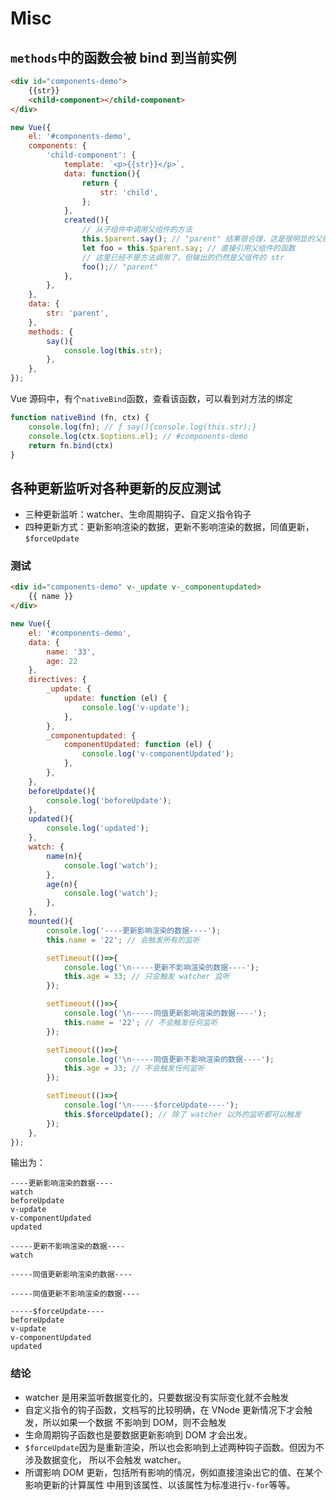 # Misc

## `methods`中的函数会被 bind 到当前实例
```html
<div id="components-demo">
    {{str}}
    <child-component></child-component>
</div>
```
```js
new Vue({
    el: '#components-demo',
    components: {
        'child-component': {
            template: `<p>{{str}}</p>`,
            data: function(){
                return {
                    str: 'child',
                };
            },
            created(){
                // 从子组件中调用父组件的方法
                this.$parent.say(); // "parent" 结果很合理，这是很明显的父组件方法调用
                let foo = this.$parent.say; // 直接引用父组件的函数
                // 这里已经不是方法调用了，但输出的仍然是父组件的 str
                foo();// "parent"
            },
        },
    },
    data: {
        str: 'parent',
    },
    methods: {
        say(){
            console.log(this.str);
        },
    },
});
```

Vue 源码中，有个`nativeBind`函数，查看该函数，可以看到对方法的绑定
```js
function nativeBind (fn, ctx) {
	console.log(fn); // ƒ say(){console.log(this.str);}
	console.log(ctx.$options.el); // #components-demo
	return fn.bind(ctx)
}
```


## 各种更新监听对各种更新的反应测试
* 三种更新监听：watcher、生命周期钩子、自定义指令钩子
* 四种更新方式：更新影响渲染的数据，更新不影响渲染的数据，同值更新，`$forceUpdate`

### 测试
```html
<div id="components-demo" v-_update v-_componentupdated>
    {{ name }}
</div>
```
```js
new Vue({
    el: '#components-demo',
    data: {
        name: '33',
        age: 22
    },
    directives: {
        _update: {
            update: function (el) {
                console.log('v-update');
            },
        },
        _componentupdated: {
            componentUpdated: function (el) {
                console.log('v-componentUpdated');
            },
        },
    },
    beforeUpdate(){
        console.log('beforeUpdate');
    },
    updated(){
        console.log('updated');
    },
    watch: {
        name(n){
            console.log('watch');
        },
        age(n){
            console.log('watch');
        },
    },
    mounted(){
        console.log('----更新影响渲染的数据----');
        this.name = '22'; // 会触发所有的监听

        setTimeout(()=>{
            console.log('\n-----更新不影响渲染的数据----');
            this.age = 33; // 只会触发 watcher 监听
        });

        setTimeout(()=>{
            console.log('\n-----同值更新影响渲染的数据----');
            this.name = '22'; // 不会触发任何监听
        });

        setTimeout(()=>{
            console.log('\n-----同值更新不影响渲染的数据----');
            this.age = 33; // 不会触发任何监听
        });

        setTimeout(()=>{
            console.log('\n-----$forceUpdate----');
            this.$forceUpdate(); // 除了 watcher 以外的监听都可以触发
        });
    },
});
```

输出为：
```
----更新影响渲染的数据----
watch
beforeUpdate
v-update
v-componentUpdated
updated

-----更新不影响渲染的数据----
watch

-----同值更新影响渲染的数据----

-----同值更新不影响渲染的数据----

-----$forceUpdate----
beforeUpdate
v-update
v-componentUpdated
updated
```

### 结论
* watcher 是用来监听数据变化的，只要数据没有实际变化就不会触发
* 自定义指令的钩子函数，文档写的比较明确，在 VNode 更新情况下才会触发，所以如果一个数据
不影响到 DOM，则不会触发
* 生命周期钩子函数也是要数据更新影响到 DOM 才会出发。
* `$forceUpdate`因为是重新渲染，所以也会影响到上述两种钩子函数。但因为不涉及数据变化，
所以不会触发 watcher。
* 所谓影响 DOM 更新，包括所有影响的情况，例如直接渲染出它的值、在某个影响更新的计算属性
中用到该属性、以该属性为标准进行`v-for`等等。
